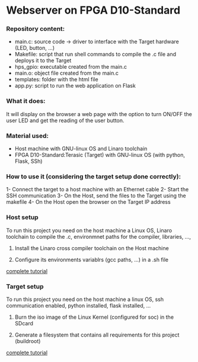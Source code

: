 # Webserver on FPGA D10-Standard

### Repository content:
- main.c: source code -> driver to interface with the Target hardware (LED, button, ...)
- Makefile: script that run shell commands to compile the .c file and deploys it to the Target
- hps_gpio: executable created from the main.c
- main.o: object file created from the main.c
- templates: folder with the html file
- app.py: script to run the web application on Flask

### What it does:
It will display on the browser a web page with the option to turn ON/OFF the user LED and get the reading of the user button.

### Material used:
- Host machine with GNU-linux OS and  Linaro toolchain
- FPGA D10-Standard:Terasic (Target) with GNU-linux OS (with python, Flask, SSh)

### How to use it (considering the target setup done correctly):
1- Connect the target to a host machine with an Ethernet cable
2- Start the SSH communication
3- On the Host, send the files to the Target using the makefile
4- On the Host open the browser on the Target IP address




### Host setup
To run this project you need on the host machine a Linux OS, Linaro toolchain to compile the .c, environmnet paths for the compiler, libraries, ..., 

1. Install the Linaro cross compiler toolchain on the Host machine

2. Configure its environments variablrs (gcc paths, ...) in a .sh file
    
[complete tutorial](https://insper.github.io/Embarcados-Avancados/Tutorial-HPS/)


### Target setup
To run this project you need on the host machine a linux OS, ssh communication enabled, python installed, flask installed, ...

1. Burn the iso image of the Linux Kernel (configured for soc) in the SDcard

2. Generate a filesystem that contains all requirements for this project (buildroot)

[complete tutorial](https://insper.github.io/Embarcados-Avancados/Tutorial-HPS/)
